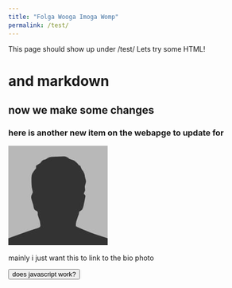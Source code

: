 ```yaml
---
title: "Folga Wooga Imoga Womp"
permalink: /test/
---
```


This page should show up under /test/
Lets try some HTML!

# and markdown
## now we make some changes

### here  is another new item on the webapge to update for 

<img src='/assets/images/bio-photo.jpg'>

mainly i just want this to link to the bio photo

<button onclick="alert('yes')">does javascript work?</button>

<script>
    console.log('this is promising');
</script>